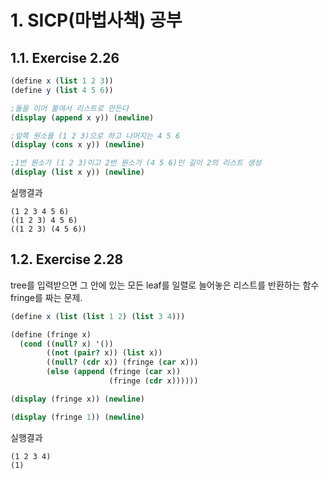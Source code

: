 # 1. SICP(마법사책) 공부

## 1.1. Exercise 2.26

```scheme
(define x (list 1 2 3))
(define y (list 4 5 6))

;둘을 이어 붙여서 리스트로 만든다
(display (append x y)) (newline)

;앞쪽 원소를 (1 2 3)으로 하고 나머지는 4 5 6
(display (cons x y)) (newline)

;1번 원소가 (1 2 3)이고 2번 원소가 (4 5 6)인 길이 2의 리스트 생성
(display (list x y)) (newline)
```
실행결과
```
(1 2 3 4 5 6)
((1 2 3) 4 5 6)
((1 2 3) (4 5 6))

```

## 1.2. Exercise 2.28

tree를 입력받으면 그 안에 있는 모든 leaf를 일렬로 늘어놓은 리스트를 반환하는 함수 fringe를 짜는 문제.

```scheme
(define x (list (list 1 2) (list 3 4)))

(define (fringe x)
  (cond ((null? x) '())
        ((not (pair? x)) (list x))
        ((null? (cdr x)) (fringe (car x)))
        (else (append (fringe (car x))
                      (fringe (cdr x))))))

(display (fringe x)) (newline)

(display (fringe 1)) (newline)
```

실행결과

```
(1 2 3 4)
(1)

```
